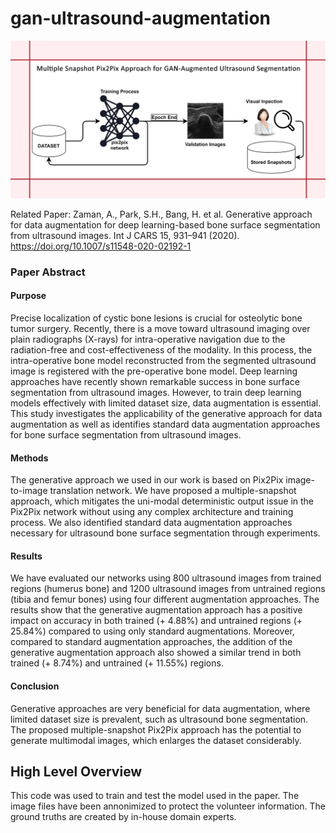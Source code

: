 # gan-ultrasound-augmentation
![Alt text](IMAGES/repository-template.png "Multiple Snapshot Pix2Pix Process")

Related Paper: Zaman, A., Park, S.H., Bang, H. et al. Generative approach for data augmentation for deep learning-based bone surface segmentation from ultrasound images. Int J CARS 15, 931–941 (2020). https://doi.org/10.1007/s11548-020-02192-1

### Paper Abstract
#### Purpose
Precise localization of cystic bone lesions is crucial for osteolytic bone tumor surgery. Recently, there is a move toward ultrasound imaging over plain radiographs (X-rays) for intra-operative navigation due to the radiation-free and cost-effectiveness of the modality. In this process, the intra-operative bone model reconstructed from the segmented ultrasound image is registered with the pre-operative bone model. Deep learning approaches have recently shown remarkable success in bone surface segmentation from ultrasound images. However, to train deep learning models effectively with limited dataset size, data augmentation is essential. This study investigates the applicability of the generative approach for data augmentation as well as identifies standard data augmentation approaches for bone surface segmentation from ultrasound images.

#### Methods
The generative approach we used in our work is based on Pix2Pix image-to-image translation network. We have proposed a multiple-snapshot approach, which mitigates the uni-modal deterministic output issue in the Pix2Pix network without using any complex architecture and training process. We also identified standard data augmentation approaches necessary for ultrasound bone surface segmentation through experiments.

#### Results
We have evaluated our networks using 800 ultrasound images from trained regions (humerus bone) and 1200 ultrasound images from untrained regions (tibia and femur bones) using four different augmentation approaches. The results show that the generative augmentation approach has a positive impact on accuracy in both trained (+ 4.88%) and untrained regions (+ 25.84%) compared to using only standard augmentations. Moreover, compared to standard augmentation approaches, the addition of the generative augmentation approach also showed a similar trend in both trained (+ 8.74%) and untrained (+ 11.55%) regions.

#### Conclusion
Generative approaches are very beneficial for data augmentation, where limited dataset size is prevalent, such as ultrasound bone segmentation. The proposed multiple-snapshot Pix2Pix approach has the potential to generate multimodal images, which enlarges the dataset considerably.

## High Level Overview
This code was used to train and test the model used in the paper. The image files have been annonimized to protect the volunteer information. The ground truths are created by in-house domain experts. 
